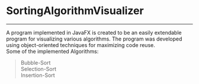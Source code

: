 # SortingAlgorithmVisualizer
---------------------------------------------------                                 
A program implemented in JavaFX is created to be an easily extendable program for visualizing various algorithms. The program was developed using object-oriented techniques for maximizing code reuse.                        
Some of the implemented Algorithms:                         
>Bubble-Sort              
>Selection-Sort               
>Insertion-Sort                           
